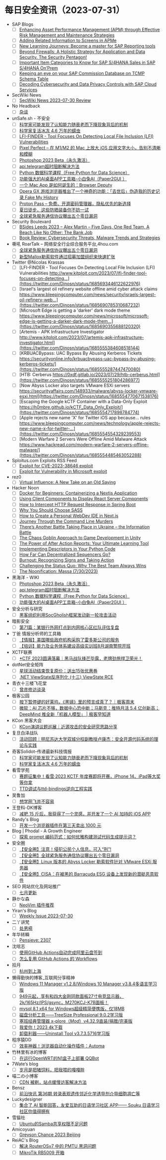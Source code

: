 # 每日安全资讯（2023-07-31）

- SAP Blogs
  - [ ] [Enhancing Asset Performance Management (APM) through Effective Risk Management and Maintenance Strategies](https://blogs.sap.com/2023/07/30/enhancing-asset-performance-management-apm-through-effective-risk-management-and-maintenance-strategies/)
  - [ ] [Adding Related Information to Screens in APMe](https://blogs.sap.com/2023/07/30/adding-related-information-to-screens-in-apme/)
  - [ ] [New Learning Journeys: Become a master for SAP Reporting tools](https://blogs.sap.com/2023/07/30/new-learning-journeys-become-a-master-for-sap-reporting-tools/)
  - [ ] [Beyond Firewalls: A Holistic Strategy for Application and Data Security. The Security Pentagon!](https://blogs.sap.com/2023/07/30/beyond-firewalls-a-holistic-strategy-for-application-and-data-security.-the-security-pentagon/)
  - [ ] [Important Item Categories to Know for SAP S/4HANA Sales in SAP S/4HANA On’Prem](https://blogs.sap.com/2023/07/30/important-item-categories-to-know-for-sap-s-4hana-sales-in-sap-s-4hana-onprem/)
  - [ ] [Keeping an eye on your SAP Commission Database on TCMP Schema Table](https://blogs.sap.com/2023/07/30/keeping-an-eye-on-your-sap-commission-database-on-tcmp-schema-table/)
  - [ ] [Decoding Cybersecurity and Data Privacy Controls with SAP Cloud Services](https://blogs.sap.com/2023/07/30/decoding-cybersecurity-and-data-privacy-controls-with-sap-cloud-services/)
- SecWiki News
  - [ ] [SecWiki News 2023-07-30 Review](http://www.sec-wiki.com/?2023-07-30)
- No Headback
  - [ ] [杂谈](http://xargin.com/misc/)
- unSafe.sh - 不安全
  - [ ] [科学家可能发现了认知能力随衰老而下降现象背后的机制](https://buaq.net/go-173246.html)
  - [ ] [科学家复活冰冻 4.6 万年的蠕虫](https://buaq.net/go-173236.html)
  - [ ] [LFI-FINDER - Tool Focuses On Detecting Local File Inclusion (LFI) Vulnerabilities](https://buaq.net/go-173233.html)
  - [ ] [Pixel Perfect – 在 M1/M2 的 Mac 上放大 iOS 应用文字大小，告别不清晰和模糊](https://buaq.net/go-173232.html)
  - [ ] [Photoshop 2023 Beta（永久激活）](https://buaq.net/go-173234.html)
  - [ ] [api.telegram超时阻断解决方法](https://buaq.net/go-173231.html)
  - [ ] [Python 数据科学课程（Free Python for Data Science）](https://buaq.net/go-173229.html)
  - [ ] [功能强大的AI桌面APP工具箱-小白兔AI（Paper2GUI ）](https://buaq.net/go-173230.html)
  - [ ] [一个 Mac App 是如何诞生的：Browser Deputy](https://buaq.net/go-173228.html)
  - [ ] [Opera GX 游戏浏览器推出了一个神奇的功能：「去世后」伪造我的历史记录 Fake My History](https://buaq.net/go-173226.html)
  - [ ] [Proton Pass – 免费、开源密码管理器，隐私优先的新选择](https://buaq.net/go-173227.html)
  - [ ] [夏日徒步，这些防晒装备你不妨一试](https://buaq.net/go-173225.html)
  - [ ] [全球紧急服务通信协议曝出五个零日漏洞](https://buaq.net/go-173223.html)
- Security Boulevard
  - [ ] [BSides Leeds 2023 – Alex Martin – Five Days, One Red Team, A Beach Like No Other: The Bank Job](https://securityboulevard.com/2023/07/bsides-leeds-2023-alex-martin-five-days-one-red-team-a-beach-like-no-other-the-bank-job/)
  - [ ] [Book Review: Cybersecurity Threats, Malware Trends and Strategies](https://securityboulevard.com/2023/07/book-review-cybersecurity-threats-malware-trends-and-strategies/)
- 嘶吼 RoarTalk – 网络安全行业综合服务平台,4hou.com
  - [ ] [全球紧急服务通信协议曝出五个零日漏洞](https://www.4hou.com/posts/EXWg)
  - [ ] [新型Mallox勒索软件通过招募加盟组织来快速扩张](https://www.4hou.com/posts/kjX6)
- Twitter @Nicolas Krassas
  - [ ] [LFI-FINDER - Tool Focuses On Detecting Local File Inclusion (LFI) Vulnerabilities http://www.kitploit.com/2023/07/lfi-finder-tool-focuses-on-detecting...](https://twitter.com/Dinosn/status/1685693446122622976)
  - [ ] [Israel's largest oil refinery website offline amid cyber attack claims https://www.bleepingcomputer.com/news/security/israels-largest-oil-refinery-web...](https://twitter.com/Dinosn/status/1685690785310687232)
  - [ ] [Microsoft Edge is getting a 'darker' dark mode theme https://www.bleepingcomputer.com/news/microsoft/microsoft-edge-is-getting-a-darker-dark-mode-them...](https://twitter.com/Dinosn/status/1685690355688120320)
  - [ ] [Artemis - APK Infrastructure Investigator http://www.kitploit.com/2023/07/artemis-apk-infrastructure-investigator.html](https://twitter.com/Dinosn/status/1685555384608518144)
  - [ ] [KRBUACBypass: UAC Bypass By Abusing Kerberos Tickets https://securityonline.info/krbuacbypass-uac-bypass-by-abusing-kerberos-tickets/](https://twitter.com/Dinosn/status/1685555287447470080)
  - [ ] [HTB: Cerberus https://0xdf.gitlab.io/2023/07/29/htb-cerberus.html](https://twitter.com/Dinosn/status/1685555251804286977)
  - [ ] [Now Abyss Locker also targets VMware ESXi servers https://securityaffairs.com/148933/malware/abyss-locker-vmware-esxi.html](https://twitter.com/Dinosn/status/1685554770671538176)
  - [ ] [Escaping the Google kCTF Container with a Data-Only Exploit https://h0mbre.github.io/kCTF_Data_Only_Exploit/](https://twitter.com/Dinosn/status/1685554717898784774)
  - [ ] [Apple rejects new name 'X' for Twitter iOS app because... rules https://www.bleepingcomputer.com/news/technology/apple-rejects-new-name-x-for-twitter-...](https://twitter.com/Dinosn/status/1685554554329239553)
  - [ ] [Modern Warfare 2 Servers Were Offline Amid Malware Attack https://www.hackread.com/modern-warfare-2-servers-offline-malware/](https://twitter.com/Dinosn/status/1685554485463052288)
- Sploitus.com Exploits RSS Feed
  - [ ] [Exploit for CVE-2023-38646 exploit](https://sploitus.com/exploit?id=F015682D-5AB1-5F06-A681-96FE6D3BCB3C&utm_source=rss&utm_medium=rss)
  - [ ] [Exploit for Vulnerability in Microsoft exploit](https://sploitus.com/exploit?id=8074C1A5-47E6-5651-827B-1A149F1008AC&utm_source=rss&utm_medium=rss)
- rez0
  - [ ] [Virtual Influence: A New Take on an Old Saying](http://rez0.blog/personal/2023/07/30/virtual-influence.html)
- Hacker Noon
  - [ ] [Docker for Beginners: Containerizing a Nextjs Application](https://hackernoon.com/docker-for-beginners-containerizing-a-nextjs-application?source=rss)
  - [ ] [Using Client Components to Display React Server Components](https://hackernoon.com/using-client-components-to-display-react-server-components?source=rss)
  - [ ] [How to Intercept HTTP Request Response in Spring Boot](https://hackernoon.com/how-to-intercept-http-request-response-in-spring-boot?source=rss)
  - [ ] [Why You Should Choose SASS](https://hackernoon.com/why-you-should-choose-sass?source=rss)
  - [ ] [How to Create a Personal WebDev IDE in Next.js](https://hackernoon.com/how-to-create-a-personal-webdev-ide-in-nextjs?source=rss)
  - [ ] [Journey Through the Command Line Murders](https://hackernoon.com/journey-through-the-command-line-murders?source=rss)
  - [ ] [There’s Another Battle Taking Place in Ukraine – the Information Battle](https://hackernoon.com/theres-another-battle-taking-place-in-ukraine-the-information-battle?source=rss)
  - [ ] [The Chaos Goblin Approach to Game Development in Unity](https://hackernoon.com/the-chaos-goblin-approach-to-game-development-in-unity?source=rss)
  - [ ] [The Power of After Action Reports: Your Ultimate Learning Tool](https://hackernoon.com/the-power-of-after-action-reports-your-ultimate-learning-tool?source=rss)
  - [ ] [Implementing Descriptors in Your Python Code](https://hackernoon.com/implementing-descriptors-in-your-python-code?source=rss)
  - [ ] [How Far Can Decentralized Sequencers Go?](https://hackernoon.com/how-far-can-decentralized-sequencers-go?source=rss)
  - [ ] [Burnout: Recognizing Signs and Taking Action](https://hackernoon.com/burnout-recognizing-signs-and-taking-action?source=rss)
  - [ ] [Challenging the Status Quo: Why The Best Team Always Wins](https://hackernoon.com/challenging-the-status-quo-how-the-best-team-always-wins?source=rss)
  - [ ] [The Noonification: Massa (7/30/2023)](https://hackernoon.com/7-30-2023-noonification?source=rss)
- 黑海洋 - WIKI
  - [ ] [Photoshop 2023 Beta（永久激活）](https://blog.upx8.com/3728)
  - [ ] [api.telegram超时阻断解决方法](https://blog.upx8.com/3727)
  - [ ] [Python 数据科学课程（Free Python for Data Science）](https://blog.upx8.com/3726)
  - [ ] [功能强大的AI桌面APP工具箱-小白兔AI（Paper2GUI ）](https://blog.upx8.com/3725)
- 安全分析与研究
  - [ ] [黑客组织利用SocGholish框架发动新一轮攻击活动](https://mp.weixin.qq.com/s?__biz=MzA4ODEyODA3MQ==&mid=2247487720&idx=1&sn=33baa3cca91b7cedbf62b1bff5343444&chksm=902fbfc0a75836d6d999d7702c5691f046589a40c2fe428b3d50a403f994c0facb48bb8a858e&scene=58&subscene=0#rd)
- 暗影安全
  - [ ] [第71篇：某银行外网打点到内网核心区红队评估复盘](https://mp.weixin.qq.com/s?__biz=MzI2MzA3OTgxOA==&mid=2657164523&idx=1&sn=435c7e0501173b63c35209a083c463dd&chksm=f1d4ee0ec6a36718cdf86fc61d2f1b0455e4e4ba2bbdb651c75df0fdf2a5f3ea5fdf4dfd5fae&scene=58&subscene=0#rd)
- 丁爸 情报分析师的工具箱
  - [ ] [【情报】美国哪些政府机构采购了雷多斯公司的服务](https://mp.weixin.qq.com/s?__biz=MzI2MTE0NTE3Mw==&mid=2651137647&idx=1&sn=93b856cad57053306c5a3aa4026308d8&chksm=f1af5155c6d8d843f1637aa10fe134df4bb77a9a00e36525557c6e81d0f7398bea71ca76da64&scene=58&subscene=0#rd)
  - [ ] [【培训】能力及业务体系建设高级实训班8月湖南警院开班](https://mp.weixin.qq.com/s?__biz=MzI2MTE0NTE3Mw==&mid=2651137647&idx=2&sn=ebcc5f2379ce3ccdb54a59445706d479&chksm=f1af5155c6d8d8433db0bf49e297a1d07eeff817ee32016f2691aeba1be12653b677074e848e&scene=58&subscene=0#rd)
- XCTF联赛
  - [ ] [*CTF 2023圆满落幕｜黑马战队锋芒毕露，老牌劲旅捍卫荣光！](https://mp.weixin.qq.com/s?__biz=MjM5NDU3MjExNw==&mid=2247513587&idx=1&sn=f6ddd88c60d96116f825e83b6bb2001b&chksm=a68747c991f0cedf0c2cc79dca438eade2b02812e499eaa630cd89c3d84716598d2c945d4e2d&scene=58&subscene=0#rd)
- dotNet安全矩阵
  - [ ] [星球活动结束恢复原价：送出15张优惠券](https://mp.weixin.qq.com/s?__biz=MzUyOTc3NTQ5MA==&mid=2247488142&idx=1&sn=ba9c5e03759ea77d6ed798d50f3c3bed&chksm=fa5abc63cd2d3575e1fe9d458e62f12daff6eec61e9c44ae76c5c6be38910c881fa730a00a27&scene=58&subscene=0#rd)
  - [ ] [.NET ViewState反序列化 (十三) ViewState RCE](https://mp.weixin.qq.com/s?__biz=MzUyOTc3NTQ5MA==&mid=2247488142&idx=2&sn=c152b396aac5d6635333777ab3e0b59f&chksm=fa5abc63cd2d35750c79f8b8d5bf5618031bc8b1ce6e86d29fd3270a8b1fa3bb0173bd57b135&scene=58&subscene=0#rd)
- 青衣十三楼飞花堂
  - [ ] [曾彦修访谈录](https://mp.weixin.qq.com/s?__biz=MzUzMjQyMDE3Ng==&mid=2247486735&idx=1&sn=a30c50daa4dbb686c0dfbe65b3828045&chksm=fab2ce30cdc547262477d998b6657714e8a73c4a0be8367641d1e7649ec8e2f0bd5fc22a8ade&scene=58&subscene=0#rd)
- 极客公园
  - [ ] [按下暂停键的好莱坞，《黑镜》里的预言成真了？｜极客周末](https://mp.weixin.qq.com/s?__biz=MTMwNDMwODQ0MQ==&mid=2653004345&idx=1&sn=4670c4e3fcc2e294fe21658df25d2f6d&chksm=7e54df8f49235699496e4811c982d1906f7fdd84100c09cadc2bc8d66f742af5ac1c6966c7e7&scene=58&subscene=0#rd)
  - [ ] [微软：AI 芯片不够，数据中心恐中断；马斯克：推特月活 5.4 亿创新高；DeepMind 推全新「机器人模型」 | 极客早知道](https://mp.weixin.qq.com/s?__biz=MTMwNDMwODQ0MQ==&mid=2653004344&idx=1&sn=1382b002408275db6e3a8cff41cde038&chksm=7e54df8e4923569856a5ad3728c6de8097fef9f31444ca4179cd6207aa733ac013e47247ba4a&scene=58&subscene=0#rd)
- KCon 黑客大会
  - [ ] [KCon演讲议题巡展｜近源攻击的安全研究思路分享](https://mp.weixin.qq.com/s?__biz=MzIzOTAwNzc1OQ==&mid=2651136660&idx=1&sn=f4a9ffc32077aa8af2dd5c0153156ff5&chksm=f2c123f4c5b6aae200eb4221810fb1965f171a4c75719a6485a7f70fb0074b496cccbb710250&scene=58&subscene=0#rd)
- 复旦白泽战队
  - [ ] [活动回顾｜明尼苏达大学双城分校副教授卢康杰：安全开源代码系统的理论与实践](https://mp.weixin.qq.com/s?__biz=MzU4NzUxOTI0OQ==&mid=2247486718&idx=1&sn=3f975d6fbc6384889f434324e057f513&chksm=fdeb8880ca9c0196280553d26b2b76cc5e93d503b6662684a508b53a0f9d3c3e3495fa853531&scene=58&subscene=0#rd)
- 奇客Solidot–传递最新科技情报
  - [ ] [科学家可能发现了认知能力随衰老而下降现象背后的机制](https://www.solidot.org/story?sid=75656)
  - [ ] [科学家复活冰冻 4.6 万年的蠕虫](https://www.solidot.org/story?sid=75655)
- 看雪学苑
  - [ ] [赛题征集中！看雪·2023 KCTF 年度赛即将开赛，iPhone 14、iPad等大奖等你拿](https://mp.weixin.qq.com/s?__biz=MjM5NTc2MDYxMw==&mid=2458510873&idx=1&sn=5c7d73a1cd1276317650bca30a166008&chksm=b18ed69386f95f85ac7ae9f9e29ffb236e47bae9a4384eb14c8f34fe34712fc5edf70afa78da&scene=58&subscene=0#rd)
  - [ ] [TTD调试与ttd-bindings逆向工程实践](https://mp.weixin.qq.com/s?__biz=MjM5NTc2MDYxMw==&mid=2458510873&idx=2&sn=061e94112214afa09175c4aad5c64c56&chksm=b18ed69386f95f852d91cc20978ca127e15d248b2a7bf5dd256c5f374bdc86e508ff1d5e6c7e&scene=58&subscene=0#rd)
- 吴鲁加
  - [ ] [想学网飞并不容易](https://mp.weixin.qq.com/s?__biz=Mzg5NDY4ODM1MA==&mid=2247484466&idx=1&sn=e1a99892fd1e98e7248248ed79794273&chksm=c01a8903f76d0015e459a67c8b828090af4b7bc0bf266f76b2639777e61fd70401554459cb53&scene=58&subscene=0#rd)
- 王登科-DK博客
  - [ ] [减肥 15 斤后，我获得了一个灵感，并开发了一个 AI 加持的 iOS APP](https://greatdk.com/1936.html)
- Randy's Blog
  - [ ] [开发一个浏览器插件在第三天卖出 1000 元](https://lutaonan.com/blog/my-extension-sold-1k-yuan/)
- Blog | Phodal - A Growth Engineer
  - [ ] [探索 prompt 编码范式：如何优雅构建测试代码生成提示词？](http://www.phodal.com/blog/how-to-encoding-prompt/)
- 安全圈
  - [ ] [【安全圈】注意！侵犯公民个人信息，可入“刑”!](https://mp.weixin.qq.com/s?__biz=MzIzMzE4NDU1OQ==&mid=2652040793&idx=1&sn=cad90498485bb9ee66d0eaa08b3028a2&chksm=f36fc219c4184b0f66044d563c6b7cabcfd0ee38550fb01a15500fa8cc0060b1c1afc0ffc80c&scene=58&subscene=0#rd)
  - [ ] [【安全圈】全球紧急服务通信协议曝出五个零日漏洞](https://mp.weixin.qq.com/s?__biz=MzIzMzE4NDU1OQ==&mid=2652040793&idx=2&sn=902fb0fe35e67f134b17cc8e446c5de7&chksm=f36fc219c4184b0fd48ce5b541ab374793858b947331126216393414fa3d2f60fa7a2b097cb8&scene=58&subscene=0#rd)
  - [ ] [【安全圈】Linux 版本的 Abyss Locker 勒索软件针对 VMware ESXi 服务器](https://mp.weixin.qq.com/s?__biz=MzIzMzE4NDU1OQ==&mid=2652040793&idx=3&sn=0cde96defb5f44301b95ed4f21685b42&chksm=f36fc219c4184b0f48df55932e6e1a076609888e84eb03e7f46913b8a7363d16ccae849e964e&scene=58&subscene=0#rd)
  - [ ] [【安全圈】CISA：在被黑的 Barracuda ESG 设备上发现新的潜艇恶意软件](https://mp.weixin.qq.com/s?__biz=MzIzMzE4NDU1OQ==&mid=2652040793&idx=4&sn=7a3589166f1da3982ef7daa30dee8cc4&chksm=f36fc219c4184b0ff28b8ed7ca9712fb1eb3020269af64d27003a5979c4406abd7af4551bfd7&scene=58&subscene=0#rd)
- SEO 网站优化及网站推广
  - [ ] [七月更新](https://seo.g2soft.net/2023/07/30/update-July.html)
- 静かな森
  - [ ] [NeoVim 插件推荐](https://innei.in/posts/Z-Turn/nvim-plugin-recommend)
- Yiran's Blog
  - [ ] [Weekly Issue 2023-07-30](https://zdyxry.github.io/2023/07/30/Weekly-Issue-2023-07-30/)
- 二丫讲梵
  - [ ] [处男嗬](https://wiki.eryajf.net/pages/5f7f94/)
- 年华转瞬
  - [ ] [Pensieve: 2307](https://xiaket.github.io/2023/pensieve-2307.html)
- 沈唁志
  - [ ] [使用GitHub Actions自动完成阿里云盘签到](https://qq52o.me/2820.html)
  - [ ] [怎么复用 GitHub Actions 的 Workflows](https://qq52o.me/2819.html)
- 拾月
  - [ ] [杭州到上海](https://www.skyue.com/23073022.html)
- 懒得勤快的博客_互联网分享精神
  - [ ] [Windows 11 Manager v1.2.8/Windows 10 Manager v3.8.4多语言学习版](https://masuit.com/1253)
  - [ ] [949元起，享有和四大金刚同款面板27寸电竞显示器，2k/165Hz/IPS/gsync，M270KCJ-K7B面板！](https://masuit.com/1636)
  - [ ] [mysql 8.1 x64 for Windows超级精简便携版，仅18MB](https://masuit.com/1567)
  - [ ] [磁盘分析工具——TreeSize Professional 9.0.2学习版](https://masuit.com/2225)
  - [ ] [塞班经典管理器 x-plore（*Mod*）v4.32.9直装/捐赠/完美版](https://masuit.com/1489)
  - [ ] [我爱你！2023 4k下载](https://masuit.com/1527)
  - [ ] [卸载利器——Uninstall Tool v3.7.3.5716学习版](https://masuit.com/84)
- 程序猿DD
  - [ ] [效率神器！浏览器自动化操作插件：Automa](https://blog.didispace.com/tj-opensource-automa/)
- 竹林里有冰的博客
  - [ ] [在运行OpenWRT的N1盒子上部署 QQBot](https://zhul.in/2023/07/31/run-qq-bot-on-phicomm-n1-openwrt/)
- 7Wate‘s blog
  - [ ] [岁月是把猪饲料，把我喂的嘎嘎胖](https://blog.7wate.com/?p=115)
- 喵二の小博客
  - [ ] [CDN 被刷，站点缓慢访客解决方法](https://www.miaoer.xyz/notes/27)
- Bensz
  - [ ] [前沿快讯 第36期 转录表观遗传邻近化学诱导剂介导细胞凋亡等](https://blognas.hwb0307.com/other/5437)
- Luckydesigner
  - [ ] [集合了 AI 智能回答，友爱互助的日语学习社区 APP—— Souku 日语学习社区你值得拥有](https://www.luckydesigner.space/japanese-learning-app-souku-recommends/)
- 雪猫社
  - [ ] [Ubuntu的Samba共享权限不足问题](https://www.yukicat.net/2968/)
- Amicoyuan
  - [ ] [Greyson Chance 2023 Beijing](http://xingyuanjie.top/2023/07/30/greyson001/)
- ReiAC's Blog
  - [ ] [解决 RouterOSv7 中的 PMTU 黑洞问题](https://blog.rei.ac/post/routeros-pmtu-blackhole/)
  - [ ] [MikroTik RB5009 开箱](https://blog.rei.ac/post/rb5009_unboxing/)
